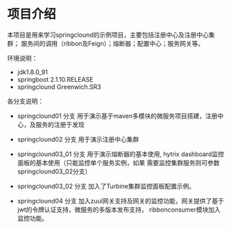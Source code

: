# 项目介绍
本项目是用来学习springclound的示例项目，主要包括注册中心及注册中心集群；
服务间的调用（ribbon及Feign）；熔断器；配置中心；服务网关等。

环境说明：
* jdk1.8.0_91
* springboot 2.1.10.RELEASE
* springclound Greenwich.SR3

各分支说明：
* springclound01 分支
用于演示基于maven多模块的微服务项目搭建，注册中心，及服务的注册于发现

* springclound02 分支
用于演示注册中心集群

* springclound03_01 分支 
用于演示熔断器的基本使用, hytrix dashboard监控面板的基本使用（只能监控单个服务实例，如果
需要监控集群服务则可参数springclound03_02分支）

* springclound03_02 分支
加入了Turbine集群监控面板配置示例。

* springclound04 分支 
加入zuul网关支持及网关的监控功能，网关提供了基于jwt的令牌认证支持，微服务的多版本发布支持，
ribbonconsumer模块加入监控功能。